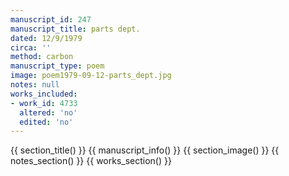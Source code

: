 ```yaml
---
manuscript_id: 247
manuscript_title: parts dept.
dated: 12/9/1979
circa: ''
method: carbon
manuscript_type: poem
image: poem1979-09-12-parts_dept.jpg
notes: null
works_included:
- work_id: 4733
  altered: 'no'
  edited: 'no'
---
```


{{ section_title() }}
{{ manuscript_info() }}
{{ section_image() }}
{{ notes_section() }}
{{ works_section() }}
